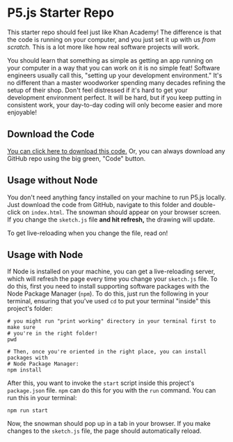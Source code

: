 # P5.js Starter Repo

This starter repo should feel just like Khan Academy! The difference is that the
code is running on your computer, and you just set it up with us _from scratch._
This is a lot more like how real software projects will work.

You should learn that something as simple as getting an app running on your
computer in a way that you can work on it is no simple feat! Software engineers
usually call this, "setting up your development environment." It's no different
than a master woodworker spending many decades refining the setup of their shop.
Don't feel distressed if it's hard to get your development environment perfect.
It will be hard, but if you keep putting in consistent work, your day-to-day
coding will only become easier and more enjoyable!

## Download the Code

[You can click here to download this
code.](https://github.com/jdevries3133/p5_ctd/zipball/master) Or, you can always
download any GitHub repo using the big green, "Code" button.

## Usage without Node

You don't need anything fancy installed on your machine to run P5.js locally.
Just download the code from GitHub, navigate to this folder and double-click on
`index.html`. The snowman should appear on your browser screen. If you change
the `sketch.js` file **and hit refresh,** the drawing will update.

To get live-reloading when you change the file, read on!

## Usage with Node

If Node is installed on your machine, you can get a live-reloading server, which
will refresh the page every time you change your `sketch.js` file. To do this,
first you need to install supporting software packages with the Node Package
Manager (`npm`). To do this, just run the following in your terminal, ensuring
that you've used `cd` to put your terminal "inside" this project's folder:

```
# you might run "print working" directory in your terminal first to make sure
# you're in the right folder!
pwd

# Then, once you're oriented in the right place, you can install packages with
# Node Package Manager:
npm install
```

After this, you want to invoke the `start` script inside this project's
`package.json` file. `npm` can do this for you with the `run` command. You can
run this in your terminal:

```
npm run start
```

Now, the snowman should pop up in a tab in your browser. If you make changes to
the `sketch.js` file, the page should automatically reload.
